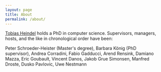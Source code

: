 ```yaml
---
layout: page
title: About
permalink: /about/
---
```


[Tobias Heindel](https://keybase.io/heindel) holds a PhD in computer science. Supervisors, managers, hosts, and the like in chronological order have been: 

Peter Schroeder-Heister (Master's degree),
Barbara König (PhD supervisor),
Andrea Corradini,
Fabio Gadducci,
Arend Rensink,
Damiano Mazza,
Eric Goubault,
Vincent Danos,
Jakob Grue Simonsen,
Manfred Droste,
Dusko Pavlovic,
Uwe Nestmann
